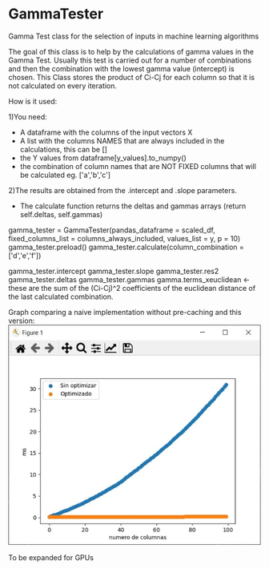 # GammaTester
Gamma Test class for the selection of inputs in machine learning algorithms

The goal of this class is to help by the calculations of gamma values in the Gamma Test.
Usually this test is carried out for a number of combinations and then the combination with the lowest gamma value (intercept) is chosen.
This Class stores the product of Ci-Cj for each column so that it is not calculated on every iteration.

How is it used:

1)You need:
- A dataframe with the columns of the input vectors X
- A list with the columns NAMES that are always included in the calculations, this can be []
- the Y values from dataframe[y_values].to_numpy()
- the combination of column names that are NOT FIXED columns that will be calculated eg. ['a','b','c']

2)The results are obtained from the .intercept and .slope parameters.
- The calculate function returns the deltas and gammas arrays (return self.deltas, self.gammas)

gamma_tester = GammaTester(pandas_dataframe = scaled_df,
                             fixed_columns_list = columns_always_included,
                             values_list = y,
                             p = 10)
gamma_tester.preload()
gamma_tester.calculate(column_combination = ['d','e','f'])

gamma_tester.intercept
gamma_tester.slope
gamma_tester.res2
gamma_tester.deltas
gamma_tester.gammas
gamma.terms_xeuclidean <- these are the sum of the (Ci-Cj)^2 coefficients of the euclidean distance of the last calculated combination.

Graph comparing a naive implementation without pre-caching and this version:
![Naive vs half-optimized implementation](https://github.com/simancas-es/GammaTester/blob/main/naive_vs_optimized.jpg)


To be expanded for GPUs

